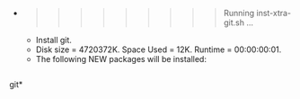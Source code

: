 * >>>>>>>>> Running inst-xtra-git.sh ...
  * Install git.
  * Disk size = 4720372K. Space Used = 12K. Runtime = 00:00:00:01.
  * The following NEW packages will be installed:
  ```bash
git*
  ```
